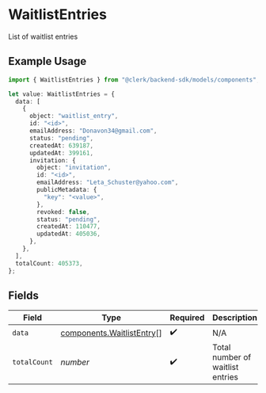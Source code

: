 # WaitlistEntries

List of waitlist entries

## Example Usage

```typescript
import { WaitlistEntries } from "@clerk/backend-sdk/models/components";

let value: WaitlistEntries = {
  data: [
    {
      object: "waitlist_entry",
      id: "<id>",
      emailAddress: "Donavon34@gmail.com",
      status: "pending",
      createdAt: 639187,
      updatedAt: 399161,
      invitation: {
        object: "invitation",
        id: "<id>",
        emailAddress: "Leta_Schuster@yahoo.com",
        publicMetadata: {
          "key": "<value>",
        },
        revoked: false,
        status: "pending",
        createdAt: 110477,
        updatedAt: 405036,
      },
    },
  ],
  totalCount: 405373,
};
```

## Fields

| Field                                                                  | Type                                                                   | Required                                                               | Description                                                            |
| ---------------------------------------------------------------------- | ---------------------------------------------------------------------- | ---------------------------------------------------------------------- | ---------------------------------------------------------------------- |
| `data`                                                                 | [components.WaitlistEntry](../../models/components/waitlistentry.md)[] | :heavy_check_mark:                                                     | N/A                                                                    |
| `totalCount`                                                           | *number*                                                               | :heavy_check_mark:                                                     | Total number of waitlist entries                                       |
